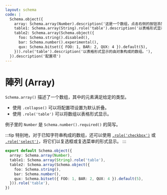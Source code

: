 ```yaml
---
layout: schema
code: |
  Schema.object({
    array: Schema.array(Number).description('这是一个数组，点击右侧的按钮添加元素。'),
    table1: Schema.array(String).role('table').description('以表格形式显示的数组。'),
    table2: Schema.array(Schema.object({
      foo: Schema.string().disabled(),
      bar: Schema.number().experimental(),
      qux: Schema.bitset({ FOO: 1, BAR: 2, QUX: 4 }).default(5),
    })).role('table').description('以表格形式显示的由对象构成的数组。'),
  }).description('配置项')
---
```


# 陣列 (Array)

`Schema.array()` 描述了一个数组，其中的元素满足给定的类型。

- 使用 `.collapse()` 可以将配置项设置为默认折叠。
- 使用 `.role('table')` 可以将数组以表格形式显示。

例子里的 `Number` 是 `Schema.number().required()` 的简写。

:::tip
特别地，对于已知字符串构成的数组，还可以使用 [`.role('checkbox')`](./bitset.md) 或 [`.role('select')`](./bitset.md)，将它们以复选框或复选菜单的形式显示。
:::

```ts
export default Schema.object({
  array: Schema.array(Number),
  table1: Schema.array(String).role('table'),
  table2: Schema.array(Schema.object({
    foo: Schema.string(),
    bar: Schema.number(),
    qux: Schema.bitset({ FOO: 1, BAR: 2, QUX: 4 }).default(5),
  })).role('table'),
})
```

